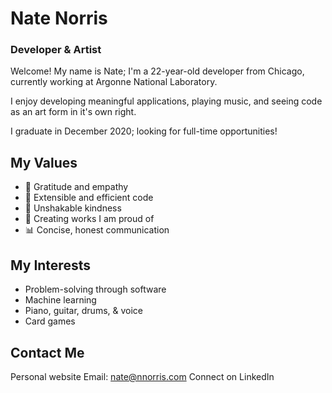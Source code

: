 # Nate Norris
### Developer & Artist

Welcome! My name is Nate; I'm a 22-year-old developer from Chicago, currently working at Argonne National Laboratory.

I enjoy developing meaningful applications, playing music, and seeing code as an art form in it's own right.

I graduate in December 2020; looking for full-time opportunities!

## My Values
* :pray: Gratitude and empathy
* :mag_right: Extensible and efficient code
* :blue_heart: Unshakable kindness
* :raised_hands: Creating works I am proud of
* :bar_chart: Concise, honest communication

## My Interests
* Problem-solving through software
* Machine learning
* Piano, guitar, drums, & voice
* Card games

## Contact Me

Personal website
Email: nate@nnorris.com
Connect on LinkedIn


<!--
**nwnorris/nwnorris** is a ✨ _special_ ✨ repository because its `README.md` (this file) appears on your GitHub profile.

Here are some ideas to get you started:

- 🔭 I’m currently working on ...
- 🌱 I’m currently learning ...
- 👯 I’m looking to collaborate on ...
- 🤔 I’m looking for help with ...
- 💬 Ask me about ...
- 📫 How to reach me: ...
- 😄 Pronouns: ...
- ⚡ Fun fact: ...
-->
